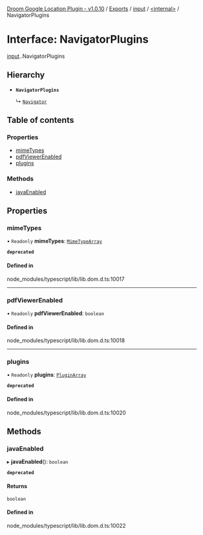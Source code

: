 [Droom Google Location Plugin - v1.0.10](../README.md) / [Exports](../modules.md) / [input](../modules/input.md) / [<internal\>](../modules/input._internal_.md) / NavigatorPlugins

# Interface: NavigatorPlugins

[input](../modules/input.md).[<internal>](../modules/input._internal_.md).NavigatorPlugins

## Hierarchy

- **`NavigatorPlugins`**

  ↳ [`Navigator`](input._internal_.Navigator.md)

## Table of contents

### Properties

- [mimeTypes](input._internal_.NavigatorPlugins.md#mimetypes)
- [pdfViewerEnabled](input._internal_.NavigatorPlugins.md#pdfviewerenabled)
- [plugins](input._internal_.NavigatorPlugins.md#plugins)

### Methods

- [javaEnabled](input._internal_.NavigatorPlugins.md#javaenabled)

## Properties

### mimeTypes

• `Readonly` **mimeTypes**: [`MimeTypeArray`](../modules/input._internal_.md#mimetypearray)

**`deprecated`**

#### Defined in

node_modules/typescript/lib/lib.dom.d.ts:10017

___

### pdfViewerEnabled

• `Readonly` **pdfViewerEnabled**: `boolean`

#### Defined in

node_modules/typescript/lib/lib.dom.d.ts:10018

___

### plugins

• `Readonly` **plugins**: [`PluginArray`](../modules/input._internal_.md#pluginarray)

**`deprecated`**

#### Defined in

node_modules/typescript/lib/lib.dom.d.ts:10020

## Methods

### javaEnabled

▸ **javaEnabled**(): `boolean`

**`deprecated`**

#### Returns

`boolean`

#### Defined in

node_modules/typescript/lib/lib.dom.d.ts:10022

